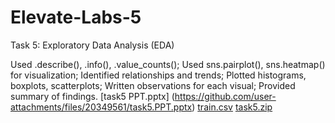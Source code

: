 # Elevate-Labs-5
Task 5: Exploratory Data Analysis (EDA)

Used .describe(), .info(), .value_counts();
 Used sns.pairplot(), sns.heatmap() for visualization;
 Identified relationships and trends;
 Plotted histograms, boxplots, scatterplots;
 Written observations for each visual;
 Provided summary of findings.
[task5 PPT.pptx]
(https://github.com/user-attachments/files/20349561/task5.PPT.pptx)
[train.csv](https://github.com/user-attachments/files/20349559/train.csv)
[task5.zip](https://github.com/user-attachments/files/20349582/task5.zip)
